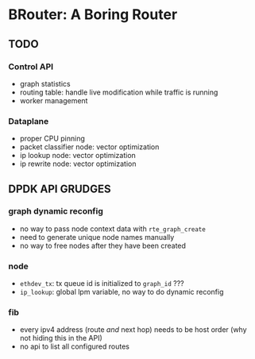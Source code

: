 # BRouter: A Boring Router

## TODO

### Control API

- graph statistics
- routing table: handle live modification while traffic is running
- worker management

### Dataplane

- proper CPU pinning
- packet classifier node: vector optimization
- ip lookup node: vector optimization
- ip rewrite node: vector optimization

## DPDK API GRUDGES

### graph dynamic reconfig

- no way to pass node context data with `rte_graph_create`
- need to generate unique node names manually
- no way to free nodes after they have been created

### node

- `ethdev_tx`: tx queue id is initialized to `graph_id` ???
- `ip_lookup`: global lpm variable, no way to do dynamic reconfig

### fib

- every ipv4 address (route *and* next hop) needs to be host order (why not
  hiding this in the API)
- no api to list all configured routes

